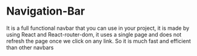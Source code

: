 # Navigation-Bar
It is a full functional navbar that you can use in your project, it is made by using React and React-router-dom, it uses a single page and does not refresh the page once we click on any link. So it is much fast and efficient than other navbars
